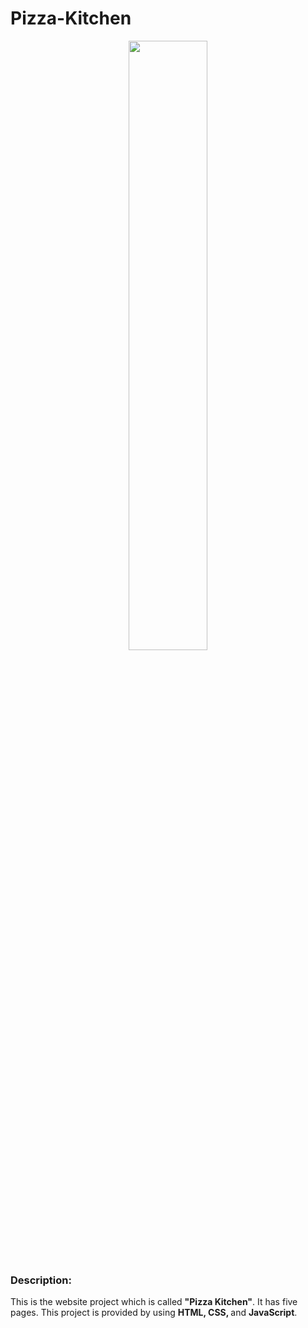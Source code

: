 # Pizza-Kitchen

<div id="header" align="center">
  <img src="https://th.bing.com/th/id/R.7bb7fac530937bb2b7c86cfc3ec27791?rik=VKWSUP%2b%2fKzWUKQ&pid=ImgRaw&r=0" width="50%"/>
</div>

<h3>Description:</h3>
This is the website project which is called <b>"Pizza Kitchen"</b>. It has five pages. This project is provided by using <b>HTML, CSS, </b>and <b>JavaScript</b>.
